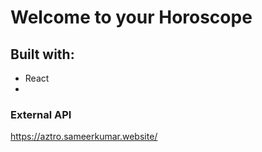 # Welcome to your Horoscope




## Built with:

- React
- 

### External API

https://aztro.sameerkumar.website/ 
